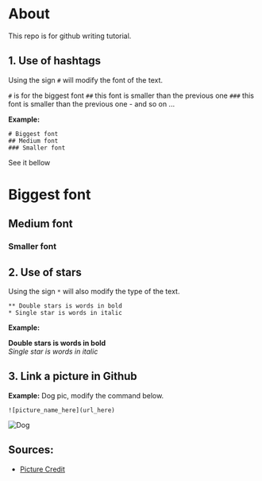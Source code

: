 # About

This repo is for github writing tutorial.

## 1. Use of hashtags

Using the sign `#` will modify the font of the text.

`#` is for the biggest font
`##` this font is smaller than the previous one
`###` this font is smaller than the previous one - and so on ...

**Example:**
```
# Biggest font
## Medium font
### Smaller font
```

See it bellow

# Biggest font
## Medium font
### Smaller font

## 2. Use of stars

Using the sign `*` will also modify the type of the text.

```
** Double stars is words in bold
* Single star is words in italic
```

**Example:**

**Double stars is words in bold**<br>
*Single star is words in italic*

## 3. Link a picture in Github

**Example:** Dog pic, modify the command below.
```
![picture_name_here](url_here)
```

![Dog](https://i.pinimg.com/736x/6f/9e/b7/6f9eb7ea30ea2558257131083c26f47b.jpg)

## Sources:
* [Picture Credit](https://i.pinimg.com/736x/6f/9e/b7/6f9eb7ea30ea2558257131083c26f47b.jpg)
